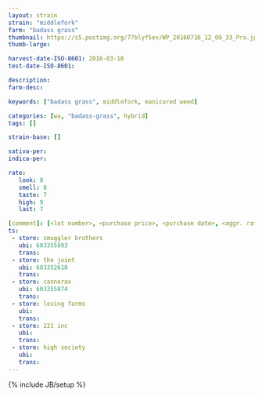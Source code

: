 ```yaml
---
layout: strain
strain: "middlefork"
farm: "badass grass"
thumbnail: https://s5.postimg.org/77blyf5ev/WP_20160716_12_09_33_Pro.jpg
thumb-large: 

harvest-date-ISO-8601: 2016-03-10
test-date-ISO-8601: 

description: 
farm-desc: 

keywords: ["badass grass", middlefork, manicured weed]

categories: [wa, "badass-grass", hybrid]
tags: []

strain-base: []

sativa-per: 
indica-per: 

rate:
   look: 8
   smell: 8 
   taste: 7
   high: 9
   last: 7

[comment]: [<lot number>, <purchase price>, <purchase date>, <aggr. rating (of 5)>]
ts: 
 - store: smuggler brothers
   ubi: 603355893
   trans: 
 - store: the joint
   ubi: 603352618
   trans: 
 - store: cannerax
   ubi: 603355874
   trans: 
 - store: loving farms
   ubi: 
   trans: 
 - store: 221 inc
   ubi: 
   trans: 
 - store: high society
   ubi: 
   trans: 
---
```

{% include JB/setup %}
